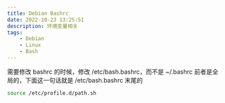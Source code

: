 ```yaml
---
title: Debian Bashrc 
date: 2022-10-23 13:25:51
description: 环境变量相关
tags:
	- Debian
	- Linux 
	- Bash
---
```

需要修改 bashrc 的时候，修改 /etc/bash.bashrc，而不是 ~/.bashrc 前者是全局的，下面这一句话就是 /etc/bash.bashrc 末尾的

```bash
source /etc/profile.d/path.sh
```




<script src="https://giscus.app/client.js"
        data-repo="HCY-ASLEEP/HCY-ASLEEP.github.io"
        data-repo-id="R_kgDOISFjNg"
        data-category="Announcements"
        data-category-id="DIC_kwDOISFjNs4CUJyb"
        data-mapping="pathname"
        data-strict="0"
        data-reactions-enabled="1"
        data-emit-metadata="0"
        data-input-position="bottom"
        data-theme="light"
        data-lang="zh-CN"
        crossorigin="anonymous"
        async>
</script>
